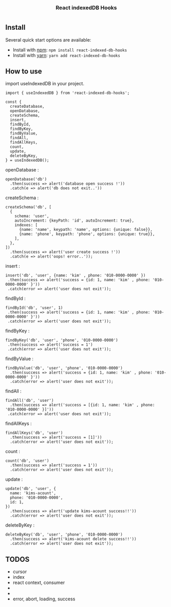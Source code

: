 <h3 align="center">React indexedDB Hooks</h3>

# 

## Install

Several quick start options are available:

- Install with [npm](https://www.npmjs.com/): `npm install react-indexed-db-hooks`
- Install with [yarn](https://yarnpkg.com/): `yarn add react-indexed-db-hooks`

## How to use

import useIndexedDB in your project.

```
import { useIndexedDB } from 'react-indexed-db-hooks';

const {
  createDatabase,
  openDatabase,
  createSchema,
  insert,
  findById,
  findByKey,
  findByValue,
  findAll,
  findAllKeys,
  count,
  update,
  deleteByKey,
} = useIndexedDB();

```

openDatabase :
```
openDatabase('db')
  .then(success => alert('database open success !'))
  .catch(e => alert('db does not exit..'))
```

createSchema :
```
createSchema('db', [
  {
    schema: 'user',
    autoIncrement: {keyPath: 'id', autoIncrement: true},
    indexes: [
      {name: 'name', keypath: 'name', options: {unique: false}},
      {name: 'phone', keypath: 'phone', options: {unique: true}},
    ],
  },
])
  .then(success => alert('user create success !'))
  .catch(e => alert('oops! error..'));
 ```

insert :
 ```
insert('db', 'user', {name: 'kim' , phone: '010-0000-0000' })
  .then(success => alert('success = {id: 1, name: 'kim' , phone: '010-0000-0000' }'))
  .catch(error => alert('user does not exit'));
 ```
 
findById :
 ```
findById('db', 'user', 1)
  .then(success => alert('success = {id: 1, name: 'kim' , phone: '010-0000-0000' }'))
  .catch(error => alert('user does not exit'));
 ```

findByKey :
 ```
findByKey('db', 'user', 'phone', '010-0000-0000')
  .then(success => alert('success = 1')
  .catch(error => alert('user does not exit'));
 ```

findByValue :
```
findByValue('db', 'user', 'phone', '010-0000-0000')
  .then(success => alert('success = {id: 1, name: 'kim' , phone: '010-0000-0000' }'))
  .catch(error => alert('user does not exit'));
```
 
 findAll :
 ```
 findAll('db', 'user')
   .then(success => alert('success = [{id: 1, name: 'kim' , phone: '010-0000-0000' }]'))
  .catch(error => alert('user does not exit'));
 ```

findAllKeys :
```
findAllKeys('db', 'user')
  .then(success => alert('success = [1]'))
  .catch(error => alert('user does not exit'));
 ```

count :
```
count('db', 'user')
  .then(success => alert('success = 1'))
  .catch(error => alert('user does not exit'));
```

update :
```
update('db', 'user', {
  name: 'kims-acount', 
  phone: '010-0000-0000',
  id: 1,
})
  .then(success => alert('update kims-acount success!!'))
  .catch(error => alert('user does not exit'));
```

deleteByKey : 
```
deleteByKey('db', 'user', 'phone', '010-0000-0000')
  .then(success => alert('kims-acount delete success!!'))
  .catch(error => alert('user does not exit'));
```

## TODOS
- cursor
- index
- react context, consumer
- <Query />
- <Mutation />
- error, abort, loading, success

